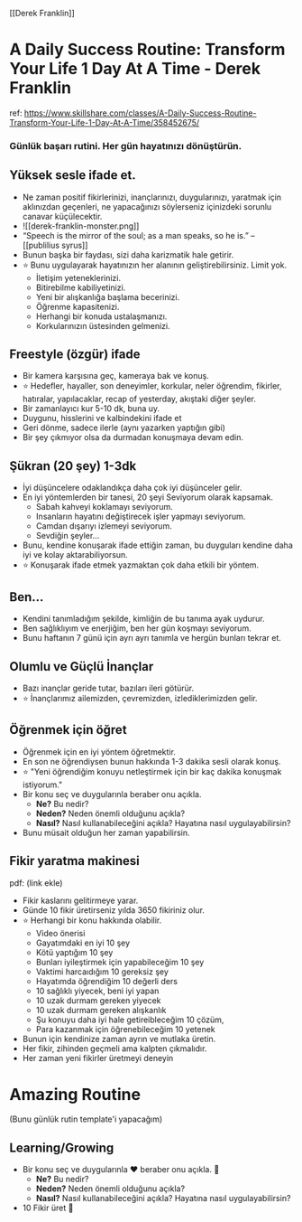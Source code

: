 [[Derek Franklin]]
# A Daily Success Routine: Transform Your Life 1 Day At A Time - Derek Franklin
ref: https://www.skillshare.com/classes/A-Daily-Success-Routine-Transform-Your-Life-1-Day-At-A-Time/358452675/

### Günlük başarı rutini. Her gün hayatınızı dönüştürün.

## Yüksek sesle ifade et.
- Ne zaman positif fikirlerinizi, inançlarınızı, duygularınızı, yaratmak için aklınızdan geçenleri, ne yapacağınızı söylerseniz içinizdeki sorunlu canavar küçülecektir.
- ![[derek-franklin-monster.png]]
- “Speech is the mirror of the soul; as a man speaks, so he is.” – [[publilius syrus]]
- Bunun başka bir faydası, sizi daha karizmatik hale getirir.
- ⭐  Bunu uygulayarak hayatınızın her alanının geliştirebilirsiniz. Limit yok.
	- İletişim yeteneklerinizi.
	- Bitirebilme kabiliyetinizi.
	- Yeni bir alışkanlığa başlama becerinizi.
	- Öğrenme kapasitenizi.
	- Herhangi bir konuda ustalaşmanızı.
	- Korkularınızın üstesinden gelmenizi.
	
## Freestyle (özgür) ifade
- Bir kamera karşısına geç, kameraya bak ve konuş.
- ⭐  Hedefler, hayaller, son deneyimler, korkular, neler öğrendim, fikirler, hatıralar, yapılacaklar, recap of yesterday, akıştaki diğer şeyler.
- Bir zamanlayıcı kur 5-10 dk, buna uy.
- Duygunu, hisslerini ve kalbindekini ifade et
- Geri dönme, sadece ilerle (aynı yazarken yaptığın gibi)
- Bir şey çıkmıyor olsa da durmadan konuşmaya devam edin.

## Şükran (20 şey) 1-3dk
- İyi düşüncelere odaklandıkça daha çok iyi düşünceler gelir.
- En iyi yöntemlerden bir tanesi, 20 şeyi Seviyorum olarak kapsamak.
	- Sabah kahveyi koklamayı seviyorum.
	- Insanların hayatını değiştirecek işler yapmayı seviyorum.
	- Camdan dışarıyı izlemeyi seviyorum.
	- Sevdiğin şeyler...
- Bunu, kendine konuşarak ifade ettiğin zaman, bu duyguları kendine daha iyi ve kolay aktarabiliyorsun.
- ⭐  Konuşarak ifade etmek yazmaktan çok daha etkili bir yöntem.

## Ben...
- Kendini tanımladığım şekilde, kimliğin de bu tanıma ayak uydurur.
- Ben sağlıklıyım ve enerjiğim, ben her gün koşmayı seviyorum.
- Bunu haftanın 7 günü için ayrı ayrı tanımla ve hergün bunları tekrar et.

## Olumlu ve  Güçlü İnançlar
- Bazı inançlar geride tutar, bazıları ileri götürür.
- ⭐  İnançlarımız ailemizden, çevremizden, izlediklerimizden gelir.

## Öğrenmek için öğret
- Öğrenmek için en iyi yöntem öğretmektir.
- En son ne öğrendiysen bunun hakkında 1-3 dakika sesli olarak konuş.
- ⭐  "Yeni öğrendiğim konuyu netleştirmek için bir kaç dakika konuşmak istiyorum."
- Bir konu seç ve duygularınla beraber onu açıkla.
	- **Ne?** Bu nedir?
	- **Neden?** Neden önemli olduğunu açıkla? 
	- **Nasıl?** Nasıl kullanabileceğini açıkla? Hayatına nasıl uygulayabilirsin?
- Bunu müsait olduğun her zaman yapabilirsin.

## Fikir yaratma makinesi
pdf: (link ekle)
-  Fikir kaslarını gelitirmeye yarar.
-  Günde 10 fikir üretirseniz yılda 3650 fikiriniz olur.
- ⭐  Herhangi bir konu hakkında olabilir.
	-  Video önerisi
	-  Gayatımdaki en iyi 10 şey
	-  Kötü yaptığım 10 şey
	-  Bunları iyileştirmek için yapabileceğim 10 şey
	-  Vaktimi harcaıdığım 10 gereksiz şey
	-  Hayatımda öğrendiğim 10 değerli ders 
	-  10 sağlıklı yiyecek, beni iyi yapan
	-  10 uzak durmam gereken yiyecek
	-  10 uzak durmam gereken alışkanlık
	-  Şu konuyu daha iyi hale getireibleceğim 10 çözüm,
	-  Para kazanmak için öğrenebileceğim 10 yetenek
-  Bunun için kendinize zaman ayrın ve mutlaka üretin.
-  Her fikir, zihinden geçmeli ama kalpten çıkmalıdır.
-  Her zaman yeni fikirler üretmeyi deneyin
	
# Amazing Routine 
(Bunu günlük rutin template'i yapacağım)

## Learning/Growing
- Bir konu seç ve duygularınla ♥️  beraber onu açıkla. 💬
	- **Ne?** Bu nedir?
	- **Neden?** Neden önemli olduğunu açıkla? 
	- **Nasıl?** Nasıl kullanabileceğini açıkla? Hayatına nasıl uygulayabilirsin?
- 10 Fikir üret 🧠 



